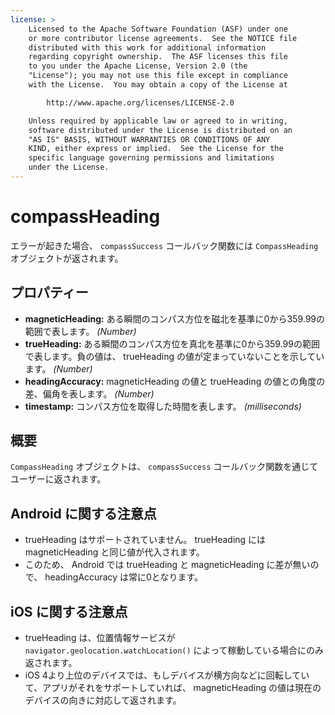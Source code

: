```yaml
---
license: >
    Licensed to the Apache Software Foundation (ASF) under one
    or more contributor license agreements.  See the NOTICE file
    distributed with this work for additional information
    regarding copyright ownership.  The ASF licenses this file
    to you under the Apache License, Version 2.0 (the
    "License"); you may not use this file except in compliance
    with the License.  You may obtain a copy of the License at

        http://www.apache.org/licenses/LICENSE-2.0

    Unless required by applicable law or agreed to in writing,
    software distributed under the License is distributed on an
    "AS IS" BASIS, WITHOUT WARRANTIES OR CONDITIONS OF ANY
    KIND, either express or implied.  See the License for the
    specific language governing permissions and limitations
    under the License.
---
```


compassHeading
==========

エラーが起きた場合、 `compassSuccess` コールバック関数には `CompassHeading` オブジェクトが返されます。

プロパティー
----------
- __magneticHeading:__ ある瞬間のコンパス方位を磁北を基準に0から359.99の範囲で表します。 _(Number)_
- __trueHeading:__ ある瞬間のコンパス方位を真北を基準に0から359.99の範囲で表します。負の値は、 trueHeading の値が定まっていないことを示しています。 _(Number)_
- __headingAccuracy:__ magneticHeading の値と trueHeading の値との角度の差、偏角を表します。 _(Number)_
- __timestamp:__ コンパス方位を取得した時間を表します。 _(milliseconds)_

概要
-----------

`CompassHeading` オブジェクトは、 `compassSuccess` コールバック関数を通じてユーザーに返されます。

Android に関する注意点
--------------
- trueHeading はサポートされていません。 trueHeading には magneticHeading と同じ値が代入されます。
- このため、 Android では trueHeading と magneticHeading に差が無いので、 headingAccuracy は常に0となります。

iOS に関する注意点
----------

- trueHeading は、位置情報サービスが `navigator.geolocation.watchLocation()` によって稼動している場合にのみ返されます。
- iOS 4より上位のデバイスでは、もしデバイスが横方向などに回転していて、アプリがそれをサポートしていれば、 magneticHeading の値は現在のデバイスの向きに対応して返されます。

